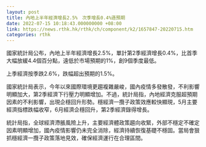 ```yaml
---
layout: post
title: 內地上半年經濟增長2.5%　次季增長0.4%遜預期
date: 2022-07-15 10:18:43.000000000 +08:00
link: https://news.rthk.hk/rthk/ch/component/k2/1657847-20220715.htm
categories: rthk
---
```


國家統計局公布，內地上半年經濟增長2.5%，單計第2季經濟增長0.4%，比首季大幅放緩4.4個百分點，遠低於市場預期的1%，創9個季度最低。

上季經濟按季跌2.6%，跌幅超出預期的1.5%。

國家統計局表示，今年以來國際環境更趨複雜嚴峻，國內疫情多發散發，不利影響明顯加大，第2季經濟下行壓力明顯增加。不過，統計局指，內地經濟克服超預期因素的不利影響，出現企穩回升形勢。穩經濟一攬子政策效應較快顯現，5月主要經濟指標跌幅收窄，6月經濟企穩回升，第2季經濟錄得增長。

統計局指，全球經濟滯脹風險上升，主要經濟體政策趨向收緊，外部不穩定不確定因素明顯增加，國內疫情影響仍未完全消除，經濟持續恢復基礎不穩固。當局會狠抓穩經濟一攬子政策落地見效，確保經濟運行在合理區間。
